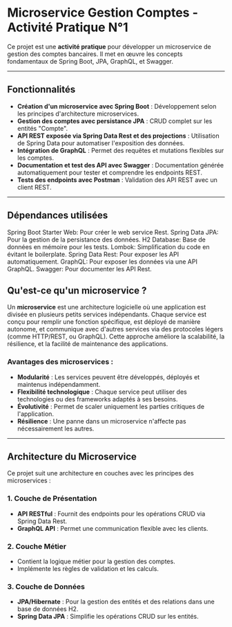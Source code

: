 # Microservice Gestion Comptes - Activité Pratique N°1

Ce projet est une **activité pratique** pour développer un microservice de gestion des comptes bancaires. Il met en œuvre les concepts fondamentaux de Spring Boot, JPA, GraphQL, et Swagger.

---

## Fonctionnalités

- **Création d'un microservice avec Spring Boot** : Développement selon les principes d'architecture microservices.
- **Gestion des comptes avec persistance JPA** : CRUD complet sur les entités "Compte".
- **API REST exposée via Spring Data Rest et des projections** : Utilisation de Spring Data pour automatiser l'exposition des données.
- **Intégration de GraphQL** : Permet des requêtes et mutations flexibles sur les comptes.
- **Documentation et test des API avec Swagger** : Documentation générée automatiquement pour tester et comprendre les endpoints REST.
- **Tests des endpoints avec Postman** : Validation des API REST avec un client REST.

---
## Dépendances utilisées
Spring Boot Starter Web: Pour créer le web service Rest.
Spring Data JPA: Pour la gestion de la persistance des données.
H2 Database: Base de données en mémoire pour les tests.
Lombok: Simplification du code en évitant le boilerplate.
Spring Data Rest: Pour exposer les API automatiquement.
GraphQL: Pour exposer les données via une API GraphQL.
Swagger: Pour documenter les API Rest.

## Qu'est-ce qu'un microservice ?

Un **microservice** est une architecture logicielle où une application est divisée en plusieurs petits services indépendants. Chaque service est conçu pour remplir une fonction spécifique, est déployé de manière autonome, et communique avec d'autres services via des protocoles légers (comme HTTP/REST, ou GraphQL). Cette approche améliore la scalabilité, la résilience, et la facilité de maintenance des applications.

### Avantages des microservices :

- **Modularité** : Les services peuvent être développés, déployés et maintenus indépendamment.
- **Flexibilité technologique** : Chaque service peut utiliser des technologies ou des frameworks adaptés à ses besoins.
- **Évolutivité** : Permet de scaler uniquement les parties critiques de l'application.
- **Résilience** : Une panne dans un microservice n'affecte pas nécessairement les autres.

---

## Architecture du Microservice

Ce projet suit une architecture en couches avec les principes des microservices :

### 1. **Couche de Présentation**
   - **API RESTful** : Fournit des endpoints pour les opérations CRUD via Spring Data Rest.
   - **GraphQL API** : Permet une communication flexible avec les clients.

### 2. **Couche Métier**
   - Contient la logique métier pour la gestion des comptes.
   - Implémente les règles de validation et les calculs.

### 3. **Couche de Données**
   - **JPA/Hibernate** : Pour la gestion des entités et des relations dans une base de données H2.
   - **Spring Data JPA** : Simplifie les opérations CRUD sur les entités.
